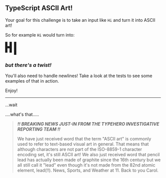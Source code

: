 ## TypeScript ASCII Art!

Your goal for this challenge is to take an input like `Hi` and turn it into ASCII art!

So for example `Hi` would turn into:

```
█ █ █
█▀█ █
▀ ▀ █
```

### _but there's a twist!_

You'll also need to handle newlines! Take a look at the tests to see some examples of that in action.

Enjoy!

---

...wait

....what's that.....

> _**!! BREAKING NEWS JUST-IN FROM THE TYPEHERO INVESTIGATIVE REPORTING TEAM !!**_
>
> We have just received word that the term "ASCII art" is commonly used to refer to text-based visual art in general. That means that although characters are not part of the ISO-8859-1 character encoding set, it's still ASCII art! We also just received word that pencil lead has actually been made of graphite since the 16th century but we all still call it "lead" even though it's not made from the 82nd atomic element, lead(!!).
> News, Sports, and Weather at 11. Back to you Carol.
